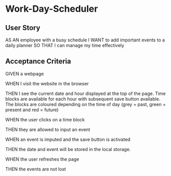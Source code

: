 # Work-Day-Scheduler

## User Story

AS AN employee with a busy schedule
I WANT to add important events to a daily planner
SO THAT I can manage my time effectively

## Acceptance Criteria

GIVEN a webpage

WHEN I visit the website in the browser

THEN I see the current date and hour displayed at the top of the page. Time blocks are available for each hour with subsequent save button available. The blocks are coloured depending on the time of day (grey = past, green = present and red = future)

WHEN the user clicks on a time block 

THEN they are allowed to input an event 

WHEN an event is imputed and the save button is activated 

THEN the date and event will be stored in the local storage.

WHEN the user refreshes the page

THEN the events are not lost
